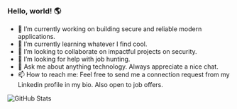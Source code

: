 ### Hello, world! 🌎

- 🔭 I’m currently working on building secure and reliable modern applications.
- 🌱 I’m currently learning whatever I find cool.
- 👯 I’m looking to collaborate on impactful projects on security.
- 🤔 I’m looking for help with job hunting.
- 💬 Ask me about anything technology. Always appreciate a nice chat.
- 📫 How to reach me: Feel free to send me a connection request from my Linkedin profile in my bio. Also open to job offers.
<!--
- 😄 Pronouns: ...
- ⚡ Fun fact: ...
-->

![GitHub Stats](https://github-readme-stats.vercel.app/api?username=alitasdln)
